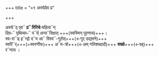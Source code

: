 +++
title = "०९ अस्येदेव प्र"

+++

अस्ये᳓द् एव᳓ **प्र᳓ रिरिचे** महित्व᳓न्  
दिवᳶ᳓ पृथिव्याᳶ᳓ प᳓र्य् अन्त᳓रिक्षात् +++(स्वस्मिन् पूरणाय)+++।   
स्व-रा᳓ड् इ᳓न्द्रो द᳓म आ᳓ विश्व᳓-गूर्तस्+++(←गुर् उद्यमने)+++  
स्वरि᳓र्+++(=स्वरणीयः)+++ अ᳓म-त्रो+++(←अम् गतिशब्दादौ)+++ **ववक्षे**+++(←वह्)+++ र᳓णाय ।
